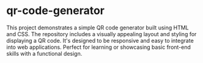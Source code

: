 # qr-code-generator
This project demonstrates a simple QR code generator built using HTML and CSS. The repository includes a visually appealing layout and styling for displaying a QR code. It's designed to be responsive and easy to integrate into web applications. Perfect for learning or showcasing basic front-end skills with a functional design.
